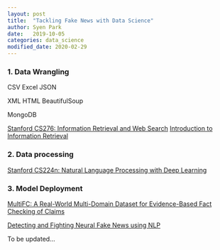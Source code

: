 ```yaml
---
layout: post
title:  "Tackling Fake News with Data Science"
author: Syen Park
date:   2019-10-05
categories: data_science
modified_date: 2020-02-29
---
```

### **1. Data Wrangling**
CSV
Excel
JSON

XML
HTML
BeautifulSoup

MongoDB

[Stanford CS276: Information Retrieval and Web Search](http://web.stanford.edu/class/cs276/)
[Introduction to Information Retrieval](https://nlp.stanford.edu/IR-book/)

### **2. Data processing**
[Stanford CS224n: Natural Language Processing with Deep Learning](http://web.stanford.edu/class/cs224n/)

### **3. Model Deployment**
[MultiFC: A Real-World Multi-Domain Dataset for Evidence-Based Fact Checking of Claims](https://arxiv.org/pdf/1909.03242.pdf)

[Detecting and Fighting Neural Fake News using NLP](https://www.analyticsvidhya.com/blog/2019/12/detect-fight-neural-fake-news-nlp/)

To be updated...
